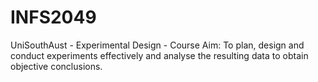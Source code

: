 # INFS2049
UniSouthAust - Experimental Design - Course Aim: To plan, design and conduct experiments effectively and analyse the resulting data to obtain objective conclusions.
